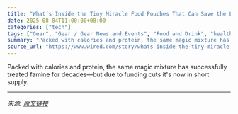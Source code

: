 ```yaml
---
title: "What’s Inside the Tiny Miracle Food Pouches That Can Save the Lives of Starving Gazans"
date: 2025-08-04T11:00:00+08:00
categories: ["tech"]
tags: ["Gear", "Gear / Gear News and Events", "Food and Drink", "health", "public health", "Israel-Hamas War", "Peanut Better"]
summary: "Packed with calories and protein, the same magic mixture has successfully treated famine for decades—but due to funding cuts it's now in short supply."
source_url: "https://www.wired.com/story/whats-inside-the-tiny-miracle-food-pouches-that-can-save-the-lives-of-starving-gazans/"
---
```


Packed with calories and protein, the same magic mixture has successfully treated famine for decades—but due to funding cuts it's now in short supply.

---

*来源: [原文链接](https://www.wired.com/story/whats-inside-the-tiny-miracle-food-pouches-that-can-save-the-lives-of-starving-gazans/)*
